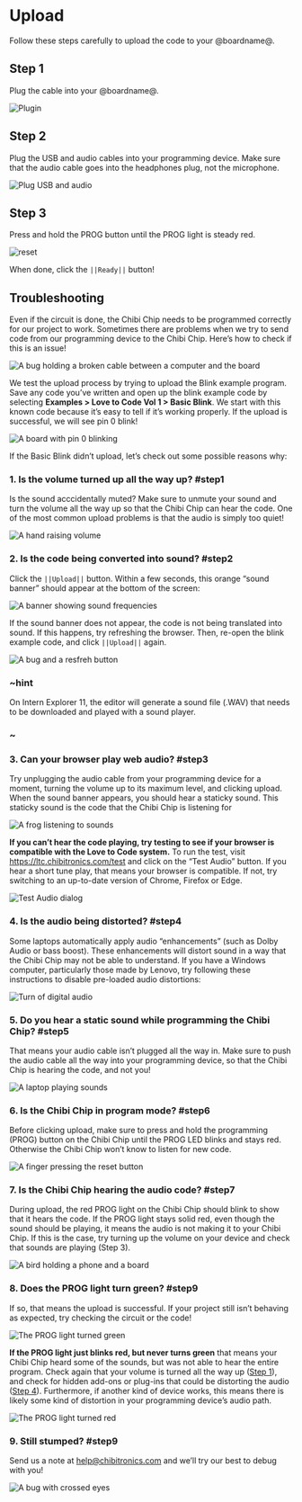 # Upload

Follow these steps carefully to upload the code to your @boardname@.

## Step 1

Plug the cable into your @boardname@.

![Plugin](./static/download/plugin.png)

## Step 2

Plug the USB and audio cables into your programming device. Make sure that the audio cable goes into the headphones plug, not the microphone.

![Plug USB and audio](./static/download/plugincomp.png)

## Step 3

Press and hold the PROG button until the PROG light is steady red.

![reset](./static/download/reset.png)

When done, click the `||Ready||` button!

## Troubleshooting

Even if the circuit is done, the Chibi Chip needs to be programmed correctly for our project to work. Sometimes there are problems when we try to send code from our programming device to the Chibi Chip. Here’s how to check if this is an issue!

![A bug holding a broken cable between a computer and the board](/static/upload/upload1.png)

We test the upload process by trying to upload the Blink example program. Save any code you’ve written and open up the blink example code by selecting **Examples > Love to Code Vol 1 > Basic Blink**. We start with this known code because it’s easy to tell if it’s working properly. If the upload is successful, we will see pin 0 blink!

![A board with pin 0 blinking](/static/upload/upload2.png)

If the Basic Blink didn’t upload, let’s check out some possible reasons why:

### 1. Is the volume turned up all the way up? #step1

Is the sound acccidentally muted? Make sure to unmute your sound and turn the volume all the way up so that the Chibi Chip can hear the code. One of the most common upload problems is that the audio is simply too quiet!

![A hand raising volume](/static/upload/upload3.png)

### 2. Is the code being converted into sound? #step2

Click the `||Upload||` button. Within a few seconds, this orange “sound banner” should appear at the bottom of the screen:

![A banner showing sound frequencies](/static/upload/upload4.png)

If the sound banner does not appear, the code is not being translated into sound. If this happens, try refreshing the browser. Then, re-open the blink example code, and click `||Upload||` again.

![A bug and a resfreh button](/static/upload/upload5.png)

### ~hint

On Intern Explorer 11, the editor will generate a sound file (.WAV) that needs to be downloaded and played with a sound player.

### ~

### 3. Can your browser play web audio? #step3

Try unplugging the audio cable from your programming device for a moment, turning the volume up to its maximum level, and clicking upload. When the sound banner appears, you should hear a staticky sound. This staticky sound is the code that the Chibi Chip is listening for

![A frog listening to sounds](/static/upload/upload6.png)

**If you can’t hear the code playing, try testing to see if your browser is compatible with the Love to Code system.** To run the test, visit https://ltc.chibitronics.com/test and click on the “Test Audio” button. If you hear a short tune play, that means your browser is compatible. If not, try switching to an up-to-date version of Chrome, Firefox or Edge.

![Test Audio dialog](/static/upload/upload7.png)

### 4. Is the audio being distorted? #step4

Some laptops automatically apply audio “enhancements” (such as Dolby Audio or bass boost). These enhancements will distort sound in a way that the Chibi Chip may not be able to understand. If you have a Windows computer, particularly those made by Lenovo, try following these instructions to disable pre-loaded audio distortions:

![Turn of digital audio](/static/upload/upload8.png)

### 5. Do you hear a static sound while programming the Chibi Chip? #step5

That means your audio cable isn’t plugged all the way in. Make sure to push the audio cable all the way into your programming device, so that the Chibi Chip is hearing the code, and not you!

![A laptop playing sounds](/static/upload/upload9.png)

### 6. Is the Chibi Chip in program mode? #step6

Before clicking upload, make sure to press and hold the programming (PROG) button on the Chibi Chip until the PROG LED blinks and stays red. Otherwise the Chibi Chip won’t know to listen for new code.

![A finger pressing the reset button](/static/upload/upload10.png)

### 7. Is the Chibi Chip hearing the audio code? #step7

During upload, the red PROG light on the Chibi Chip should blink to show that it hears the code. If the PROG light stays solid red, even though the sound should be playing, it means the audio is not making it to your Chibi Chip. If this is the case, try turning up the volume on your device and check that sounds are playing (Step 3).

![A bird holding a phone and a board](/static/upload/upload11.png)

### 8. Does the PROG light turn green? #step9

If so, that means the upload is successful. If your project still isn’t behaving as expected, try checking the circuit or the code!

![The PROG light turned green](/static/upload/upload12.png)

**If the PROG light just blinks red, but never turns green** that means your Chibi Chip heard some of the sounds, but was not able to hear the entire program. Check again that your volume is turned all the way up ([Step 1](#step1)), and check for hidden add-ons or plug-ins that could be distorting the audio ([Step 4](#step4)). Furthermore, if another kind of device works, this means there is likely some kind of distortion in your programming device’s audio path.

![The PROG light turned red](/static/upload/upload13.png)

### 9. Still stumped? #step9

Send us a note at <help@chibitronics.com> and we’ll try our best to debug with you!

![A bug with crossed eyes](/static/upload/upload14.png)